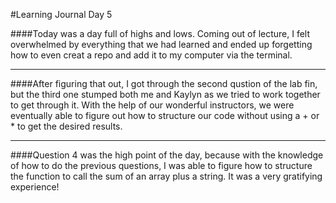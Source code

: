 #Learning Journal Day 5

####Today was a day full of highs and lows. Coming out of lecture, I felt overwhelmed by everything that we had learned and ended up forgetting how to even creat a repo and add it to my computer via the terminal.   

---


####After figuring that out, I got through the second qustion of the lab fin, but the third one stumped both me and Kaylyn as we tried to work together to get through it.  With the help of our wonderful instructors, we were eventually able to figure out how to structure our code without using a + or * to get the desired results.

---


####Question 4 was the high point of the day, because with the knowledge of how to do the previous questions, I was able to figure how to structure the function to call the sum of an array plus a string. It was a very gratifying experience!